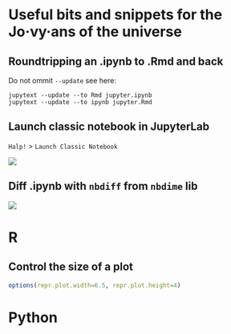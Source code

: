 # Useful bits and snippets for the Jo·vy·ans of the universe


## Roundtripping an .ipynb to .Rmd and back

Do not ommit `--update` see here:

```
jupytext --update --to Rmd jupyter.ipynb
jupytext --update --to ipynb jupyter.Rmd
```

## Launch classic notebook in JupyterLab

`Halp!` > `Launch Classic Notebook`

![](https://user-images.githubusercontent.com/38183826/77491131-d63e8e00-6e34-11ea-95c0-bb078ded18a4.png)

## Diff .ipynb with `nbdiff` from `nbdime` lib

![](https://user-images.githubusercontent.com/38183826/77492094-8ca37280-6e37-11ea-8da3-b8e77950eda8.png)

# R 


## Control the size of a plot

```r
options(repr.plot.width=6.5, repr.plot.height=4)
```



# Python 


